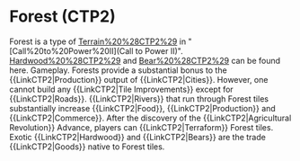 # Forest (CTP2)

Forest is a type of [Terrain%20%28CTP2%29](terrain) in "[Call%20to%20Power%20II](Call to Power II)". [Hardwood%20%28CTP2%29](Hardwood) and [Bear%20%28CTP2%29](Bear) can be found here.
Gameplay.
Forests provide a substantial bonus to the {{LinkCTP2|Production}} output of {{LinkCTP2|Cities}}. However, one cannot build any {{LinkCTP2|Tile Improvements}} except for {{LinkCTP2|Roads}}. {{LinkCTP2|Rivers}} that run through Forest tiles substantially increase {{LinkCTP2|Food}}, {{LinkCTP2|Production}} and {{LinkCTP2|Commerce}}.
After the discovery of the {{LinkCTP2|Agricultural Revolution}} Advance, players can {{LinkCTP2|Terraform}} Forest tiles.
Exotic {{LinkCTP2|Hardwood}} and {{LinkCTP2|Bears}} are the trade {{LinkCTP2|Goods}} native to Forest tiles.